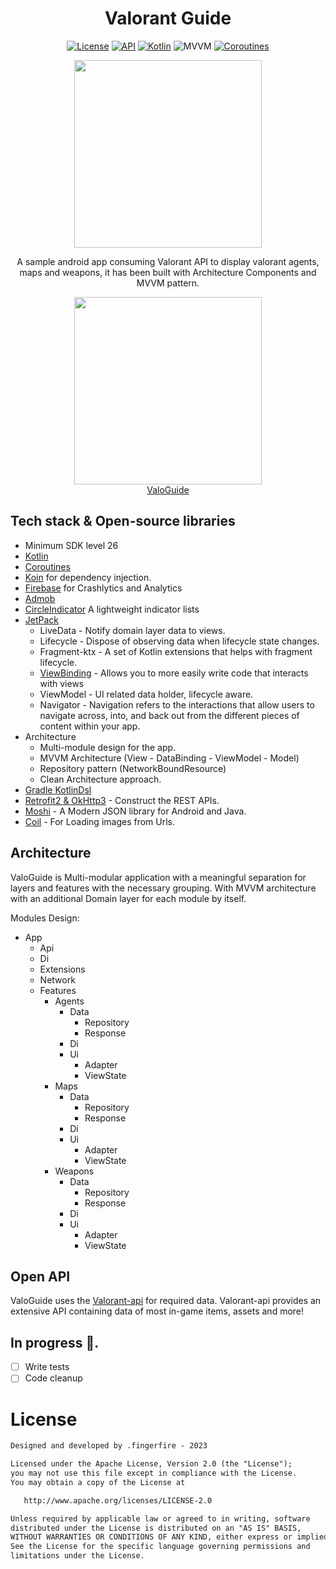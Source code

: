 <h1 align="center"> Valorant Guide </h1>

<p align="center">
  <a href="https://opensource.org/licenses/Apache-2.0"><img alt="License" src="https://img.shields.io/badge/License-Apache%202.0-blue.svg"/></a>
  <a href="https://android-arsenal.com/api?level=26"><img alt="API" src="https://img.shields.io/badge/API-26%2B-brightgreen.svg?style=flat"/></a>
  <a href="https://kotlinlang.org"><img alt="Kotlin" src="https://img.shields.io/badge/Kotlin-1.8.xx-blue"/></a>
  <img alt="MVVM" src="https://img.shields.io/badge/MVVM-Architecture-orange"/>
  <a href="https://developer.android.com/kotlin/coroutines"><img alt="Coroutines" src="https://img.shields.io/badge/Coroutines-Asynchronous-red"/></a>
</p>

<p align="center">
  <img src="https://github.com/marlonsantini/Valorant/blob/master/screenshots/agentScreen.png" width="300"><br>
</p>

<p align="center">
A sample android app consuming Valorant API to display valorant agents, maps and weapons, it has been built with Architecture Components and MVVM pattern.
</p>

<p align="center">
  <img src="https://github.com/marlonsantini/Valorant/blob/master/screenshots/GooglePlay.png" width="300"><br>
  <a href="https://play.google.com/store/apps/details?id=fingerfire.com.valorant">ValoGuide</a>
</p>

## Tech stack & Open-source libraries
- Minimum SDK level 26
- [Kotlin](https://kotlinlang.org/)
- [Coroutines](https://github.com/Kotlin/kotlinx.coroutines)
- [Koin](https://insert-koin.io) for dependency injection.
- [Firebase](https://firebase.google.com/) for Crashlytics and Analytics
- [Admob](https://admob.google.com/)
- [CircleIndicator](https://github.com/ongakuer/CircleIndicator) A lightweight indicator lists
- [JetPack](https://developer.android.com/jetpack)
  - LiveData - Notify domain layer data to views.
  - Lifecycle - Dispose of observing data when lifecycle state changes.
  - Fragment-ktx - A set of Kotlin extensions that helps with fragment lifecycle.
  - [ViewBinding](https://developer.android.com/topic/libraries/view-binding) - Allows you to more easily write code that interacts with views
  - ViewModel - UI related data holder, lifecycle aware.
  - Navigator - Navigation refers to the interactions that allow users to navigate across, into, and back out from the different pieces of content within your app.
- Architecture
  - Multi-module design for the app.
  - MVVM Architecture (View - DataBinding - ViewModel - Model)
  - Repository pattern (NetworkBoundResource)
  - Clean Architecture approach.
- [Gradle KotlinDsl](https://docs.gradle.org/current/userguide/kotlin_dsl.html)
- [Retrofit2 & OkHttp3](https://github.com/square/retrofit) - Construct the REST APIs.
- [Moshi](https://github.com/square/moshi) - A Modern JSON library for Android and Java.
- [Coil](https://coil-kt.github.io/coil/) - For Loading images from Urls.

## Architecture
ValoGuide is Multi-modular application with a meaningful separation for layers and features with the necessary grouping.
With MVVM architecture with an additional Domain layer for each module by itself.

Modules Design:
- App
  - Api
  - Di
  - Extensions
  - Network
  - Features
      - Agents
        - Data
          - Repository
          - Response
        - Di
        - Ui
          - Adapter
          - ViewState
      - Maps
        - Data
          - Repository
          - Response
        - Di
        - Ui
          - Adapter
          - ViewState
      - Weapons
        - Data
          - Repository
          - Response
        - Di
        - Ui
          - Adapter
          - ViewState
    
## Open API
ValoGuide uses the [Valorant-api](https://dash.valorant-api.com/) for required data.
Valorant-api provides an extensive API containing data of most in-game items, assets and more!

## In progress 🚧.
- [ ] Write tests
- [ ] Code cleanup

# License
```xml
Designed and developed by .fingerfire - 2023 

Licensed under the Apache License, Version 2.0 (the "License");
you may not use this file except in compliance with the License.
You may obtain a copy of the License at

   http://www.apache.org/licenses/LICENSE-2.0

Unless required by applicable law or agreed to in writing, software
distributed under the License is distributed on an "AS IS" BASIS,
WITHOUT WARRANTIES OR CONDITIONS OF ANY KIND, either express or implied.
See the License for the specific language governing permissions and
limitations under the License.
```

